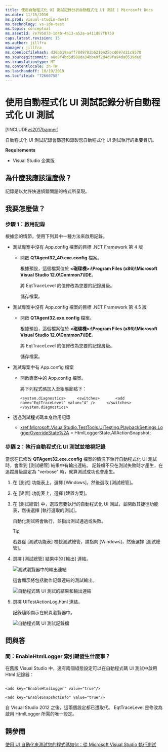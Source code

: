 ```yaml
---
title: 使用自動程式化 UI 測試記錄分析自動程式化 UI 測試 | Microsoft Docs
ms.date: 11/15/2016
ms.prod: visual-studio-dev14
ms.technology: vs-ide-test
ms.topic: conceptual
ms.assetid: 7e795873-1d4b-4a13-a52a-a411d87fb759
caps.latest.revision: 15
ms.author: jillfra
manager: jillfra
ms.openlocfilehash: d3ebb18aaff78d9782b6210e25bcd697d21c8570
ms.sourcegitcommit: a8e8f4bd5d508da34bbe9f2d4d9fa94da0539de0
ms.translationtype: MT
ms.contentlocale: zh-TW
ms.lasthandoff: 10/19/2019
ms.locfileid: "72660758"
---
```

# <a name="analyzing-coded-ui-tests-using-coded-ui-test-logs"></a>使用自動程式化 UI 測試記錄分析自動程式化 UI 測試
[!INCLUDE[vs2017banner](../includes/vs2017banner.md)]

自動程式化 UI 測試記錄會篩選和錄製您自動程式化 UI 測試執行的重要資訊。

 **Requirements**

- Visual Studio 企業版

## <a name="why-should-i-do-this"></a>為什麼我應該這麼做？
 記錄是以允許快速偵錯問題的格式所呈現。

## <a name="how-do-i-do-this"></a>我要怎麼做？

### <a name="step-1-enable-logging"></a>步驟 1：啟用記錄
 根據您的情節，使用下列其中一種方法來啟用記錄。

- 測試專案中沒有 App.config 檔案的目標 .NET Framework 第 4 版

  - 開啟 **QTAgent32_40.exe.config** 檔案。

    根據預設，這個檔案位於 **\<磁碟機>:\Program Files (x86)\Microsoft Visual Studio 12.0\Common7\IDE**。

    將 EqtTraceLevel 的值修改為您要的記錄層級。

    儲存檔案。

- 測試專案中沒有 App.config 檔案的目標 .NET Framework 第 4.5 版

  - 開啟 **QTAgent32.exe.config** 檔案。

    根據預設，這個檔案位於 **\<磁碟機>:\Program Files (x86)\Microsoft Visual Studio 12.0\Common7\IDE**。

    將 EqtTraceLevel 的值修改為您要的記錄層級。

    儲存檔案。

- 測試專案中有 App.config 檔案

  - 開啟專案中的 App.config 檔案。

    將下列程式碼加入至組態節點下：

    `<system.diagnostics>     <switches>       <add name="EqtTraceLevel" value="4" />     </switches>  </system.diagnostics>`

- 透過測試程式碼本身啟用記錄

  - <xref:Microsoft.VisualStudio.TestTools.UITesting.PlaybackSettings.LoggerOverrideState%2A> = HtmlLoggerState.AllActionSnapshot;

### <a name="step-2-run-your-coded-ui-test-and-view-the-log"></a>步驟 2：執行自動程式化 UI 測試並檢視記錄
 當您在已修改 **QTAgent32.exe.config** 檔案的情況下執行自動程式化 UI 測試時，會看到 [測試總管] 結果中有輸出連結。 記錄檔不只在測試失敗時才產生，在追蹤層級設定為 "verbose" 時，就算測試成功也會產生。

1. 在 [測試] 功能表上，選擇 [Windows]，然後選取 [測試總管]。

2. 在 [建置] 功能表上，選擇 [建置方案]。

3. 在 [測試總管] 中，選取您要執行的自動程式化 UI 測試，並開啟其捷徑功能表，然後選擇 [執行選取的測試]。

     自動化測試將會執行，並指出測試通過或失敗。

    > [!TIP]
    > 若要從 [測試功能表] 檢視測試總管，請指向 [Windows]，然後選擇 [測試總管]。

4. 選擇 [測試總管] 結果中的 [輸出] 連結。

     ![測試瀏覽器中的輸出連結](../test/media/cuit-htmlactionlog1.png "CUIT_HTMLActionLog1")

     這會顯示將包括動作記錄連結的測試輸出。

     ![自動程式碼 UI 測試的結果和輸出連結](../test/media/cuit-htmlactionlog2.png "CUIT_HTMLActionLog2")

5. 選擇 UITestActionLog.html 連結。

     記錄隨即顯示在網頁瀏覽器中。

     ![自動程式碼 UI 測試記錄檔](../test/media/cuit-htmlactionlog3.png "CUIT_HTMLActionLog3")

## <a name="q--a"></a>問與答

### <a name="q-what-happened-to-the-enablehtmllogger-key"></a>問：EnableHtmlLogger 索引鍵發生什麼事？
 在舊版 Visual Studio 中，還有兩個組態設定可以在自動程式碼 UI 測試中啟用 Html 記錄器：

```

<add key="EnableHtmlLogger" value="true"/>

<add key="EnableSnapshotInfo" value="true"/>

```

 自 Visual Studio 2012 之後，這兩個設定都已遭取代。 EqtTraceLevel 是修改為啟用 HtmlLogger 所需的唯一設定。

## <a name="see-also"></a>請參閱
 [使用 UI 自動化來測試您的程式碼](../test/use-ui-automation-to-test-your-code.md)[如何：從 Microsoft Visual Studio 執行測試](https://msdn.microsoft.com/library/1a1207a9-2a33-4a1e-a1e3-ddf0181b1046)
